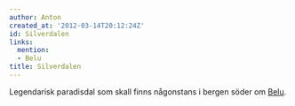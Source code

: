```yaml
---
author: Anton
created_at: '2012-03-14T20:12:24Z'
id: Silverdalen
links:
  mention:
  - Belu
title: Silverdalen
---
```


Legendarisk paradisdal som skall finns någonstans i bergen söder om [Belu].

  [Belu]: Belu
